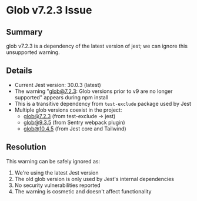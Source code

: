 # Glob v7.2.3 Issue

## Summary
glob v7.2.3 is a dependency of the latest version of jest; we can ignore this unsupported warning.

## Details
- Current Jest version: 30.0.3 (latest)
- The warning "glob@7.2.3: Glob versions prior to v9 are no longer supported" appears during npm install
- This is a transitive dependency from `test-exclude` package used by Jest
- Multiple glob versions coexist in the project:
  - glob@7.2.3 (from test-exclude → jest)
  - glob@9.3.5 (from Sentry webpack plugin)
  - glob@10.4.5 (from Jest core and Tailwind)

## Resolution
This warning can be safely ignored as:
1. We're using the latest Jest version
2. The old glob version is only used by Jest's internal dependencies
3. No security vulnerabilities reported
4. The warning is cosmetic and doesn't affect functionality